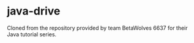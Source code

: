 # java-drive

Cloned from the repository provided by team BetaWolves 6637 for their Java tutorial series.

